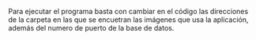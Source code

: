 Para ejecutar el programa basta con cambiar en el código las direcciones de la carpeta en las que se encuetran las imágenes que usa la aplicación, además del numero de puerto de la base de datos.
